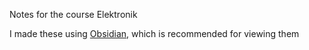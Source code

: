 Notes for the course Elektronik

I made these using [Obsidian](https://obsidian.md/), which is recommended for viewing them
